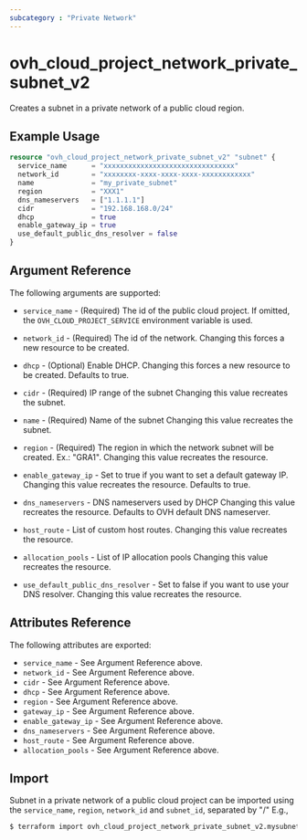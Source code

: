 ```yaml
---
subcategory : "Private Network"
---
```


# ovh_cloud_project_network_private_subnet_v2

Creates a subnet in a private network of a public cloud region.

## Example Usage

```terraform
resource "ovh_cloud_project_network_private_subnet_v2" "subnet" {
  service_name      = "xxxxxxxxxxxxxxxxxxxxxxxxxxxxxxxx"
  network_id        = "xxxxxxxx-xxxx-xxxx-xxxx-xxxxxxxxxxxx"
  name              = "my_private_subnet"
  region            = "XXX1"
  dns_nameservers   = ["1.1.1.1"]
  cidr              = "192.168.168.0/24"
  dhcp              = true
  enable_gateway_ip = true
  use_default_public_dns_resolver = false
}
```

## Argument Reference

The following arguments are supported:

* `service_name` - (Required) The id of the public cloud project. If omitted, the `OVH_CLOUD_PROJECT_SERVICE` environment variable is used.

* `network_id` - (Required) The id of the network. Changing this forces a new resource to be created.

* `dhcp` - (Optional) Enable DHCP. Changing this forces a new resource to be created. Defaults to true.

* `cidr` - (Required) IP range of the subnet Changing this value recreates the subnet.

* `name` - (Required) Name of the subnet Changing this value recreates the subnet.

* `region` - (Required) The region in which the network subnet will be created. Ex.: "GRA1". Changing this value recreates the resource.

* `enable_gateway_ip` - Set to true if you want to set a default gateway IP. Changing this value recreates the resource. Defaults to true.

* `dns_nameservers` - DNS nameservers used by DHCP Changing this value recreates the resource. Defaults to OVH default DNS nameserver.

* `host_route` - List of custom host routes. Changing this value recreates the resource.

* `allocation_pools` - List of IP allocation pools Changing this value recreates the resource.

* `use_default_public_dns_resolver` - Set to false if you want to use your DNS resolver. Changing this value recreates the resource.

## Attributes Reference

The following attributes are exported:

* `service_name` - See Argument Reference above.
* `network_id` - See Argument Reference above.
* `cidr` - See Argument Reference above.
* `dhcp` - See Argument Reference above.
* `region` - See Argument Reference above.
* `gateway_ip` - See Argument Reference above.
* `enable_gateway_ip` - See Argument Reference above.
* `dns_nameservers` - See Argument Reference above.
* `host_route` - See Argument Reference above.
* `allocation_pools` - See Argument Reference above.

## Import

Subnet in a private network of a public cloud project can be imported using the `service_name`, `region`, `network_id` and `subnet_id`, separated by "/" E.g.,

```bash
$ terraform import ovh_cloud_project_network_private_subnet_v2.mysubnet 5ceb661434891538b54a4f2c66fc4b746e/BHS5/25807101-8aaa-4ea5-b507-61f0d661b101/0f0b73a4-403b-45e4-86d0-b438f1291909
```

